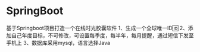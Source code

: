 # SpringBoot
基于Springboot项目打造一个在线时光胶囊软件
1、生成一个全球唯一ID🆔
2、添加自己年度目标，不可修改，可设置每季度，每半年，每月提醒，通过短信下发至手机上
3、数据库采用mysql，语言选择Java
